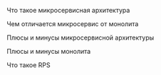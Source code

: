 
Что такое микросервисная архитектура

Чем отличается микросервис от монолита

Плюсы и минусы микросервисной архитектуры

Плюсы и минусы монолита

Что такое RPS